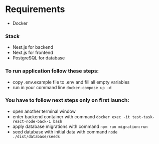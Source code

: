 # Requirements
- Docker

### Stack
- Nest.js for backend
- Next.js for frontend
- PostgreSQL for database

### To run application follow these steps:
- copy .env.example file to .env and fill all empty variables
- run in your command line ```docker-compose up -d```

### You have to follow next steps only on first launch:
- open another terminal window
- enter backend container with command ```docker exec -it test-task-react-node-back-1 bash```
- apply database migrations with command ```npm run migration:run```
- seed database with initial data with command ```node ./dist/database/seeds```

